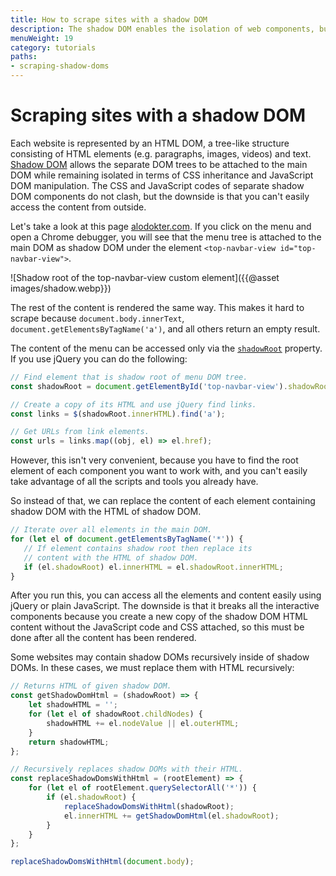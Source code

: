 ```yaml
---
title: How to scrape sites with a shadow DOM
description: The shadow DOM enables the isolation of web components, but causes problems for those building web scrapers. Here's an easy workaround.
menuWeight: 19
category: tutorials
paths:
- scraping-shadow-doms
---
```


# [](#scraping-shadow-doms) Scraping sites with a shadow DOM

Each website is represented by an HTML DOM, a tree-like structure consisting of HTML elements (e.g. paragraphs, images, videos) and text. [Shadow DOM](https://developer.mozilla.org/en-US/docs/Web/Web_Components/Using_shadow_DOM) allows the separate DOM trees to be attached to the main DOM while remaining isolated in terms of CSS inheritance and JavaScript DOM manipulation. The CSS and JavaScript codes of separate shadow DOM components do not clash, but the downside is that you can't easily access the content from outside.

Let's take a look at this page [alodokter.com](https://www.alodokter.com/). If you click on the menu and open a Chrome debugger, you will see that the menu tree is attached to the main DOM as shadow DOM under the element `<top-navbar-view id="top-navbar-view">`.

![Shadow root of the top-navbar-view custom element]({{@asset images/shadow.webp}})

The rest of the content is rendered the same way. This makes it hard to scrape because `document.body.innerText`, `document.getElementsByTagName('a')`, and all others return an empty result.

The content of the menu can be accessed only via the [`shadowRoot`](https://developer.mozilla.org/en-US/docs/Web/API/ShadowRoot) property. If you use jQuery you can do the following:

```JavaScript
// Find element that is shadow root of menu DOM tree.
const shadowRoot = document.getElementById('top-navbar-view').shadowRoot;

// Create a copy of its HTML and use jQuery find links.
const links = $(shadowRoot.innerHTML).find('a');

// Get URLs from link elements.
const urls = links.map((obj, el) => el.href);
```

However, this isn't very convenient, because you have to find the root element of each component you want to work with, and you can't easily take advantage of all the scripts and tools you already have.

So instead of that, we can replace the content of each element containing shadow DOM with the HTML of shadow DOM.

```JavaScript
// Iterate over all elements in the main DOM.
for (let el of document.getElementsByTagName('*')) {
   // If element contains shadow root then replace its 
   // content with the HTML of shadow DOM.
   if (el.shadowRoot) el.innerHTML = el.shadowRoot.innerHTML;
}
```

After you run this, you can access all the elements and content easily using jQuery or plain JavaScript. The downside is that it breaks all the interactive components because you create a new copy of the shadow DOM HTML content without the JavaScript code and CSS attached, so this must be done after all the content has been rendered.

Some websites may contain shadow DOMs recursively inside of shadow DOMs. In these cases, we must replace them with HTML recursively:

```JavaScript
// Returns HTML of given shadow DOM.
const getShadowDomHtml = (shadowRoot) => {
    let shadowHTML = '';
    for (let el of shadowRoot.childNodes) {
        shadowHTML += el.nodeValue || el.outerHTML;
    }
    return shadowHTML;
};

// Recursively replaces shadow DOMs with their HTML.
const replaceShadowDomsWithHtml = (rootElement) => {
    for (let el of rootElement.querySelectorAll('*')) {
        if (el.shadowRoot) {
            replaceShadowDomsWithHtml(shadowRoot);
            el.innerHTML += getShadowDomHtml(el.shadowRoot);
        }
    }
};

replaceShadowDomsWithHtml(document.body);
```
